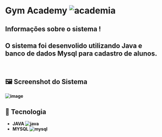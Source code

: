 # <Strong> Gym Academy <Strong/> ![academia](https://user-images.githubusercontent.com/79457377/141645033-34c3d00a-fb27-4557-994e-f860a00b18a3.png)

## Informações sobre o sistema !
  
<h2> O sistema foi desenvolido utilizando Java e banco de dados Mysql para cadastro de alunos. </h2>
</br>

## 🖼 Screenshot do Sistema </br>
![image](https://user-images.githubusercontent.com/79457377/141645383-7194b610-dad2-4257-b4a7-dd3595f49c22.png)

## 🚀 Tecnologia <br/>
  * JAVA ![java](https://user-images.githubusercontent.com/79457377/141989155-b1f1ccd5-e469-44f0-ad7f-7dc223f859f4.png)
  * MYSQL ![mysql](https://user-images.githubusercontent.com/79457377/141989326-b09886d7-75a4-487f-a228-cd4677883025.png)
